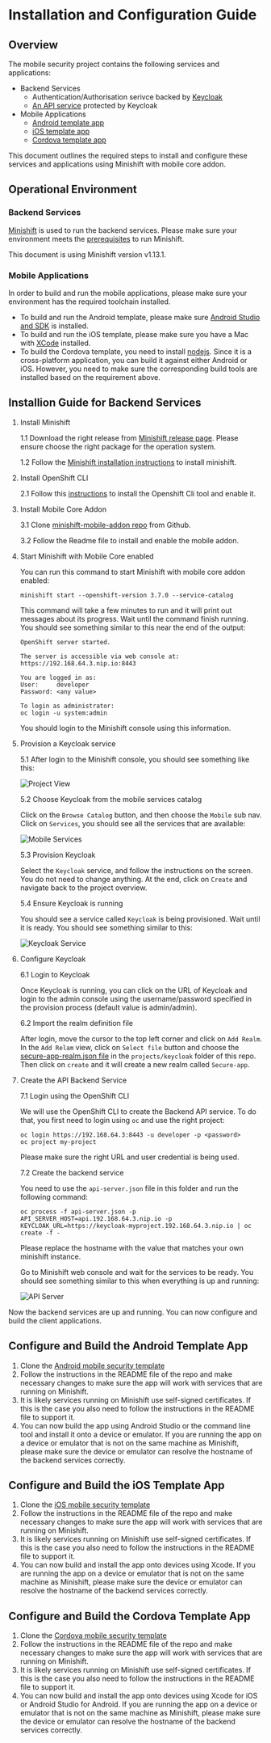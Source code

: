 # Installation and Configuration Guide

## Overview

The mobile security project contains the following services and applications:

* Backend Services
  * Authentication/Authorisation serivce backed by [Keycloak](http://www.keycloak.org/)
  * [An API service](../api-server) protected by Keycloak
* Mobile Applications
  * [Android template app](https://github.com/aerogear/android-showcase-template)
  * [iOS template app](https://github.com/aerogear/ios-showcase-template)
  * [Cordova template app](https://github.com/feedhenry/mobile-security-cordova-template)

This document outlines the required steps to install and configure these services and applications using Minishift with mobile core addon.

## Operational Environment

### Backend Services

[Minishift](https://github.com/minishift/minishift) is used to run the backend services. Please make sure your environment meets the [prerequisites](https://docs.openshift.org/latest/minishift/getting-started/installing.html#install-prerequisites) to run Minishift.

This document is using Minishift version v1.13.1.

### Mobile Applications

In order to build and run the mobile applications, please make sure your environment has the required toolchain installed.

* To build and run the Android template, please make sure [Android Studio and SDK](https://developer.android.com/studio/index.html) is installed.
* To build and run the iOS template, please make sure you have a Mac with [XCode](https://developer.apple.com/xcode/) installed.
* To build the Cordova template, you need to install [nodejs](https://nodejs.org/en/). Since it is a cross-platform application, you can build it against either Android or iOS. However, you need to make sure the corresponding build tools are installed based on the requirement above.

## Installion Guide for Backend Services

1. Install Minishift

    1.1 Download the right release from [Minishift release page](https://github.com/minishift/minishift/releases). Please ensure choose the right package for the operation system.

    1.2 Follow the [Minishift installation instructions](https://docs.openshift.org/latest/minishift/getting-started/installing.html) to install minishift.

2. Install OpenShift CLI

    2.1 Follow this [instructions](https://docs.openshift.org/latest/cli_reference/get_started_cli.html#installing-the-cli) to install the Openshift Cli tool and enable it.

3. Install Mobile Core Addon

    3.1 Clone [minishift-mobile-addon repo](https://github.com/aerogear/minishift-mobilecore-addon) from Github.

    3.2 Follow the Readme file to install and enable the mobile addon.

4. Start Minishift with Mobile Core enabled

    You can run this command to start Minishift with mobile core addon enabled:

    ```
    minishift start --openshift-version 3.7.0 --service-catalog
    ```

    This command will take a few minutes to run and it will print out messages about its progress. Wait until the command finish running. You should see something similar to this near the end of the output:

    ```
    OpenShift server started.

    The server is accessible via web console at:
    https://192.168.64.3.nip.io:8443

    You are logged in as:
    User:     developer
    Password: <any value>

    To login as administrator:
    oc login -u system:admin
    ```

    You should login to the Minishift console using this information.

5. Provision a Keycloak service

    5.1 After login to the Minishift console, you should see something like this:

    ![Project View](images/empty-project.png)

    5.2 Choose Keycloak from the mobile services catalog

    Click on the `Browse Catalog` button, and then choose the `Mobile` sub nav. Click on `Services`, you should see all the services that are available:

    ![Mobile Services](images/mobile-services.png)

    5.3 Provision Keycloak

    Select the `Keycloak` service, and follow the instructions on the screen. You do not need to change anything. At the end, click on `Create` and navigate back to the project overview.

    5.4 Ensure Keycloak is running

    You should see a service called `Keycloak` is being provisioned. Wait until it is ready. You should see something similar to this:

    ![Keycloak Service](images/keycloak-services.png)

6. Configure Keycloak

    6.1 Login to Keycloak

    Once Keycloak is running, you can click on the URL of Keycloak and login to the admin console using the username/password specified in the provision process (default value is admin/admin).

    6.2 Import the realm definition file

    After login, move the cursor to the top left corner and click on `Add Realm`. In the `Add Relam` view, click on `Select file` button and choose the [secure-app-realm.json file](../keycloak/secure-app-realm.json) in the `projects/keycloak` folder of this repo. Then click on `create` and it will create a new realm called `Secure-app`.

7. Create the API Backend Service

   7.1 Login using the OpenShift CLI

   We will use the OpenShift CLI to create the Backend API service. To do that, you first need to login using `oc` and use the right project:

   ```
   oc login https://192.168.64.3:8443 -u developer -p <password>
   oc project my-project
   ```

   Please make sure the right URL and user credential is being used.

   7.2 Create the backend service

   You need to use the `api-server.json` file in this folder and run the following command:

   ```
   oc process -f api-server.json -p API_SERVER_HOST=api.192.168.64.3.nip.io -p KEYCLOAK_URL=https://keycloak-myproject.192.168.64.3.nip.io | oc create -f -
   ```

   Please replace the hostname with the value that matches your own minishift instance.

   Go to Minishift web console and wait for the services to be ready. You should see something similar to this when everything is up and running:

   ![API Server](images/api-services.png)


Now the backend services are up and running. You can now configure and build the client applications.

## Configure and Build the Android Template App

1. Clone the [Android mobile security template](https://github.com/aerogear/android-showcase-template)
2. Follow the instructions in the README file of the repo and make necessary changes to make sure the app will work with services that are running on Minishift.
3. It is likely services running on Minishift use self-signed certificates. If this is the case you also need to follow the instructions in the README file to support it.
4. You can now build the app using Android Studio or the command line tool and install it onto a device or emulator. If you are running the app on a device or emulator that is not on the same machine as Minishift, please make sure the device or emulator can resolve the hostname of the backend services correctly.

## Configure and Build the iOS Template App

1. Clone the [iOS mobile security template](https://github.com/aerogear/ios-showcase-template)
2. Follow the instructions in the README file of the repo and make necessary changes to make sure the app will work with services that are running on Minishift.
3. It is likely services running on Minishift use self-signed certificates. If this is the case you also need to follow the instructions in the README file to support it.
4. You can now build and install the app onto devices using Xcode. If you are running the app on a device or emulator that is not on the same machine as Minishift, please make sure the device or emulator can resolve the hostname of the backend services correctly.

## Configure and Build the Cordova Template App

1. Clone the [Cordova mobile security template](https://github.com/feedhenry/mobile-security-cordova-template)
2. Follow the instructions in the README file of the repo and make necessary changes to make sure the app will work with services that are running on Minishift.
3. It is likely services running on Minishift use self-signed certificates. If this is the case you also need to follow the instructions in the README file to support it.
4. You can now build and install the app onto devices using Xcode for iOS or Android Studio for Android. If you are running the app on a device or emulator that is not on the same machine as Minishift, please make sure the device or emulator can resolve the hostname of the backend services correctly.
